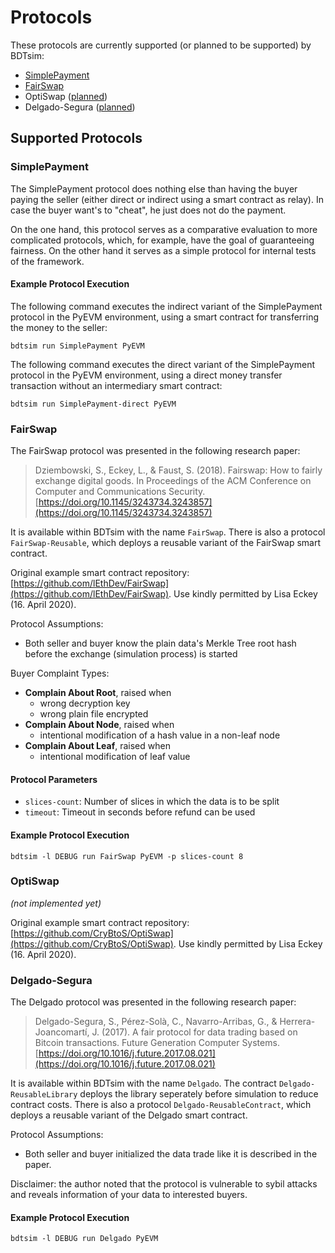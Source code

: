# Protocols

These protocols are currently supported (or planned to be supported) by BDTsim:

  * [SimplePayment](#simplepayment)
  * [FairSwap](#fairswap)
  * OptiSwap ([planned](https://gitlab.com/MatthiasLohr/bdtsim/-/issues/5))
  * Delgado-Segura ([planned](https://gitlab.com/MatthiasLohr/bdtsim/-/issues/1))


## Supported Protocols

### SimplePayment

The SimplePayment protocol does nothing else than having the buyer paying the seller
(either direct or indirect using a smart contract as relay).
In case the buyer want's to "cheat", he just does not do the payment.

On the one hand, this protocol serves as a comparative evaluation to more complicated protocols, which, for example, have the goal of guaranteeing fairness.
On the other hand it serves as a simple protocol for internal tests of the framework.


#### Example Protocol Execution

The following command executes the indirect variant of the SimplePayment protocol in the PyEVM environment,
using a smart contract for transferring the money to the seller:
```
bdtsim run SimplePayment PyEVM
```

The following command executes the direct variant of the SimplePayment protocol in the PyEVM environment,
using a direct money transfer transaction without an intermediary smart contract:
```
bdtsim run SimplePayment-direct PyEVM
```

### FairSwap

The FairSwap protocol was presented in the following research paper:

> Dziembowski, S., Eckey, L., & Faust, S. (2018).
> Fairswap: How to fairly exchange digital goods.
> In Proceedings of the ACM Conference on Computer and Communications Security.
> [https://doi.org/10.1145/3243734.3243857](https://doi.org/10.1145/3243734.3243857)

It is available within BDTsim with the name `FairSwap`.
There is also a protocol `FairSwap-Reusable`, which deploys a reusable variant of the FairSwap smart contract.

Original example smart contract repository: [https://github.com/lEthDev/FairSwap](https://github.com/lEthDev/FairSwap).
Use kindly permitted by Lisa Eckey (16. April 2020).

Protocol Assumptions:

  * Both seller and buyer know the plain data's Merkle Tree root hash before the exchange (simulation process) is started

Buyer Complaint Types:

  * **Complain About Root**, raised when 
    * wrong decryption key
    * wrong plain file encrypted
  * **Complain About Node**, raised when
    * intentional modification of a hash value in a non-leaf node
  * **Complain About Leaf**, raised when
    * intentional modification of leaf value

#### Protocol Parameters

  * `slices-count`: Number of slices in which the data is to be split
  * `timeout`: Timeout in seconds before refund can be used

#### Example Protocol Execution

```
bdtsim -l DEBUG run FairSwap PyEVM -p slices-count 8
```

### OptiSwap

*(not implemented yet)*

Original example smart contract repository: [https://github.com/CryBtoS/OptiSwap](https://github.com/CryBtoS/OptiSwap).
Use kindly permitted by Lisa Eckey (16. April 2020).


### Delgado-Segura

The Delgado protocol was presented in the following research paper:

> Delgado-Segura, S., Pérez-Solà, C., Navarro-Arribas, G., & Herrera-Joancomartí, J. (2017).
> A fair protocol for data trading based on Bitcoin transactions.
> Future Generation Computer Systems.
> [https://doi.org/10.1016/j.future.2017.08.021](https://doi.org/10.1016/j.future.2017.08.021)

It is available within BDTsim with the name `Delgado`. The contract `Delgado-ReusableLibrary` deploys the library seperately before simulation to reduce contract costs.
There is also a protocol `Delgado-ReusableContract`, which deploys a reusable variant of the Delgado smart contract.

Protocol Assumptions:

  * Both seller and buyer initialized the data trade like it is described in the paper.

Disclaimer: the author noted that the protocol is vulnerable to sybil attacks and reveals information of your data to interested buyers.

#### Example Protocol Execution

```
bdtsim -l DEBUG run Delgado PyEVM
```
